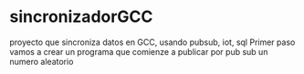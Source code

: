 # sincronizadorGCC
proyecto que sincroniza datos en GCC, usando pubsub, iot, sql 
Primer paso vamos a crear un programa que comienze a publicar por pub sub un numero aleatorio

